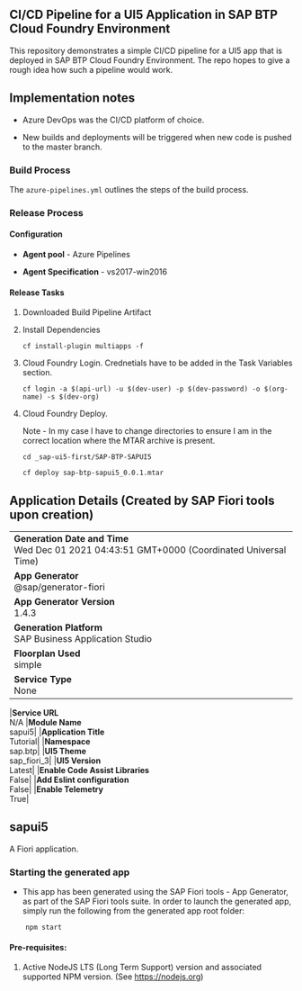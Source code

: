 ## CI/CD Pipeline for a UI5 Application in SAP BTP Cloud Foundry Environment

This repository demonstrates a simple CI/CD pipeline for a UI5 app that is deployed in SAP BTP Cloud Foundry Environment. The repo hopes to give a rough idea how such a pipeline would work.

## Implementation notes

- Azure DevOps was the CI/CD platform of choice.

- New builds and deployments will be triggered when new code is pushed to the master branch.

### Build Process

The `azure-pipelines.yml` outlines the steps of the build process.

### Release Process

#### Configuration

- **Agent pool** - Azure Pipelines

- **Agent Specification** - vs2017-win2016

#### Release Tasks

1. Downloaded Build Pipeline Artifact
2. Install Dependencies

   `cf install-plugin multiapps -f`

3. Cloud Foundry Login. Crednetials have to be added in the Task Variables section.

   `cf login -a $(api-url) -u $(dev-user) -p $(dev-password) -o $(org-name) -s $(dev-org)`

4. Cloud Foundry Deploy.

   Note - In my case I have to change directories to ensure I am in the correct location where the MTAR archive is present.

   `cd _sap-ui5-first/SAP-BTP-SAPUI5`

   `cf deploy sap-btp-sapui5_0.0.1.mtar`

## Application Details (Created by SAP Fiori tools upon creation)

|                                                                                                |
| ---------------------------------------------------------------------------------------------- |
| **Generation Date and Time**<br>Wed Dec 01 2021 04:43:51 GMT+0000 (Coordinated Universal Time) |
| **App Generator**<br>@sap/generator-fiori                                                      |
| **App Generator Version**<br>1.4.3                                                             |
| **Generation Platform**<br>SAP Business Application Studio                                     |
| **Floorplan Used**<br>simple                                                                   |
| **Service Type**<br>None                                                                       |

|**Service URL**<br>N/A
|**Module Name**<br>sapui5|
|**Application Title**<br>Tutorial|
|**Namespace**<br>sap.btp|
|**UI5 Theme**<br>sap_fiori_3|
|**UI5 Version**<br>Latest|
|**Enable Code Assist Libraries**<br>False|
|**Add Eslint configuration**<br>False|
|**Enable Telemetry**<br>True|

## sapui5

A Fiori application.

### Starting the generated app

- This app has been generated using the SAP Fiori tools - App Generator, as part of the SAP Fiori tools suite. In order to launch the generated app, simply run the following from the generated app root folder:

```
    npm start
```

#### Pre-requisites:

1. Active NodeJS LTS (Long Term Support) version and associated supported NPM version. (See https://nodejs.org)
